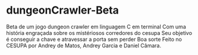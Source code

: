 # dungeonCrawler-Beta
Beta de um jogo dungeon crawler em linguagem C em terminal
Com uma história engraçada sobre os mistériosos corredores do cesupa
Seu objetivo é conseguir a chave e atravessar a porta sem perder
Boa sorte
Feito no CESUPA por Andrey de Matos, Andrey Garcia e Daniel Câmara.
